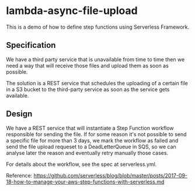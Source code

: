 # lambda-async-file-upload

This is a demo of how to define step functions using Serverless Framework.

## Specification

We have a third party service that is unavailable from time to time then we need a way that will receive those files and upload them as soon as possible.

The solution is a REST service that schedules the uploading of a certain file in a S3 bucket to the third-party service as soon as the service gets available.

## Design

We have a REST service that will instantiate a Step Function workflow responsible for sending the file. If for some reason it's not possible to send a specific file for more than 3 days, we mark the workflow as failed and send the file upload requeset to a DeadLetterQueue in SQS, so we can analyse later the reason and eventually retry manually those cases.

For details about the workflow, see the spec at serverless.yml.

Reference: https://github.com/serverless/blog/blob/master/posts/2017-09-18-how-to-manage-your-aws-step-functions-with-serverless.md

